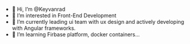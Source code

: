 - 👋 Hi, I’m @Keyvanrad
- 👀 I’m interested in Front-End Development
- 🌱 I’m currently leading ui team with ux design and actively developing with Angular frameworks.
- 💞️ I’m learning Firbase platform, docker containers...

<!---
Keyvanrad/Keyvanrad is a ✨ special ✨ repository because its `README.md` (this file) appears on your GitHub profile.
You can click the Preview link to take a look at your changes.
--->
